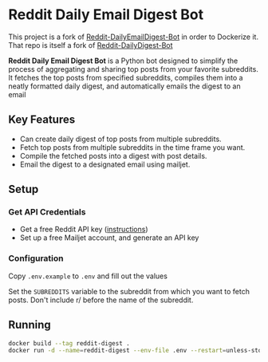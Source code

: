 # Reddit Daily Email Digest Bot

This project is a fork of [Reddit-DailyEmailDigest-Bot](https://github.com/VenturaFranklin/Reddit-DailyEmailDigest-Bot) in order to Dockerize it. That repo is itself a fork of [Reddit-DailyDigest-Bot](https://github.com/ni5arga/Reddit-DailyDigest-Bot)

**Reddit Daily Email Digest Bot** is a Python bot designed to simplify the process of aggregating and sharing top posts from your favorite subreddits. It fetches the top posts from specified subreddits, compiles them into a neatly formatted daily digest, and automatically emails the digest to an email

## Key Features

- Can create daily digest of top posts from multiple subreddits.
- Fetch top posts from multiple subreddits in the time frame you want.
- Compile the fetched posts into a digest with post details.
- Email the digest to a designated email using mailjet.

## Setup

### Get API Credentials

* Get a free Reddit API key ([instructions](https://www.jcchouinard.com/reddit-api/))
* Set up a free Mailjet account, and generate an API key

### Configuration
Copy `.env.example` to `.env` and fill out the values

Set the `SUBREDDITS` variable to the subreddit from which you want to fetch posts. Don't include r/ before the name of the subreddit.

## Running

```bash
docker build --tag reddit-digest .
docker run -d --name=reddit-digest --env-file .env --restart=unless-stopped reddit-digest
```

